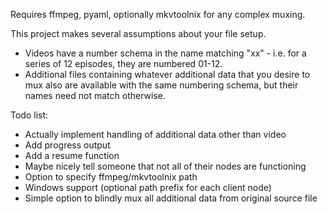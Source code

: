 Requires ffmpeg, pyaml, optionally mkvtoolnix for any complex muxing.

This project makes several assumptions about your file setup.
- Videos have a number schema in the name matching "xx" - i.e. for a series of 12 episodes, they are numbered 01-12.
- Additional files containing whatever additional data that you desire to mux also are available with the same numbering schema, but their names need not match otherwise.

Todo list:

- Actually implement handling of additional data other than video
- Add progress output
- Add a resume function
- Maybe nicely tell someone that not all of their nodes are functioning
- Option to specify ffmpeg/mkvtoolnix path
- Windows support (optional path prefix for each client node)
- Simple option to blindly mux all additional data from original source file